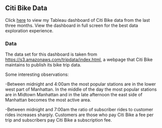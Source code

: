 ## Citi Bike Data

Click [here](https://public.tableau.com/profile/alex.matthiessen#!/vizhome/Citi_Bike_HW/Dashboard1) to view my Tableau dashboard of Citi Bike data from the last three months. View the dashboard in full screen for the best data exploration experience.

### Data

The data set for this dashboard is taken from https://s3.amazonaws.com/tripdata/index.html, a webpage that Citi Bike maintains to publish its bike trip data.

Some interesting observations:

-Between midnight and 4:00am the most popular stations are in the lower west part of Manhattan. In the middle of the day the most popular stations are in Midtown Manhattan and in the late afternoon the east side of Manhattan becomes the most active area.

-Between midnight and 7:00am the ratio of subscriber rides to customer rides increases sharply. Customers are those who pay Citi Bike a fee per trip and subscribers pay Citi Bike a subscription fee.
